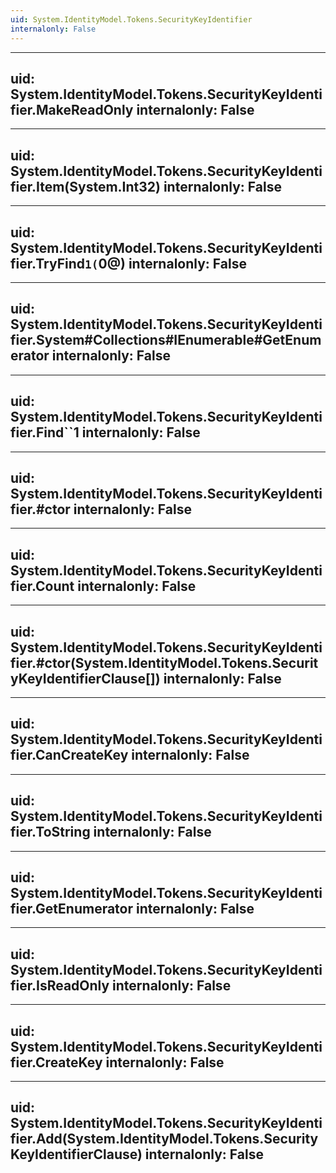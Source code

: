 ```yaml
---
uid: System.IdentityModel.Tokens.SecurityKeyIdentifier
internalonly: False
---
```


---
uid: System.IdentityModel.Tokens.SecurityKeyIdentifier.MakeReadOnly
internalonly: False
---

---
uid: System.IdentityModel.Tokens.SecurityKeyIdentifier.Item(System.Int32)
internalonly: False
---

---
uid: System.IdentityModel.Tokens.SecurityKeyIdentifier.TryFind``1(``0@)
internalonly: False
---

---
uid: System.IdentityModel.Tokens.SecurityKeyIdentifier.System#Collections#IEnumerable#GetEnumerator
internalonly: False
---

---
uid: System.IdentityModel.Tokens.SecurityKeyIdentifier.Find``1
internalonly: False
---

---
uid: System.IdentityModel.Tokens.SecurityKeyIdentifier.#ctor
internalonly: False
---

---
uid: System.IdentityModel.Tokens.SecurityKeyIdentifier.Count
internalonly: False
---

---
uid: System.IdentityModel.Tokens.SecurityKeyIdentifier.#ctor(System.IdentityModel.Tokens.SecurityKeyIdentifierClause[])
internalonly: False
---

---
uid: System.IdentityModel.Tokens.SecurityKeyIdentifier.CanCreateKey
internalonly: False
---

---
uid: System.IdentityModel.Tokens.SecurityKeyIdentifier.ToString
internalonly: False
---

---
uid: System.IdentityModel.Tokens.SecurityKeyIdentifier.GetEnumerator
internalonly: False
---

---
uid: System.IdentityModel.Tokens.SecurityKeyIdentifier.IsReadOnly
internalonly: False
---

---
uid: System.IdentityModel.Tokens.SecurityKeyIdentifier.CreateKey
internalonly: False
---

---
uid: System.IdentityModel.Tokens.SecurityKeyIdentifier.Add(System.IdentityModel.Tokens.SecurityKeyIdentifierClause)
internalonly: False
---
